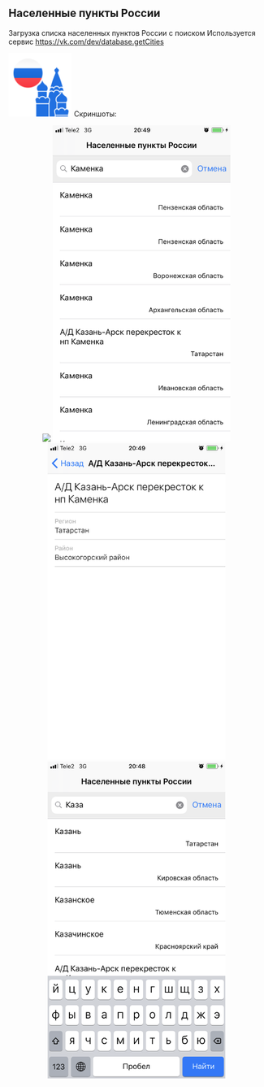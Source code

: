 ## Населенные пункты России
Загрузка списка населенных пунктов России с поиском
Используется сервис https://vk.com/dev/database.getCities

<img src="RussianCities/Resources/Assets.xcassets/AppIcon.appiconset/Icon-1024.png" width="125"/>
Скриншоты:
<p align="center">
    <img src="Screens/IIMG_3437.png" width="350"/>
    <img src="Screens/IMG_3440.png" width="350"/>
    <img src="Screens/IMG_3439.png" width="350"/>
    <img src="Screens/IMG_3436.png" width="350"/>
</p>

